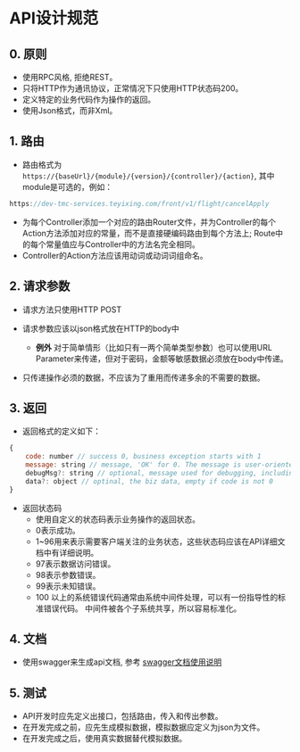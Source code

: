 # API设计规范

## 0. 原则

- 使用RPC风格, 拒绝REST。
- 只将HTTP作为通讯协议，正常情况下只使用HTTP状态码200。
- 定义特定的业务代码作为操作的返回。
- 使用Json格式，而非Xml。

## 1. 路由

- 路由格式为 `https://{baseUrl}/{module}/{version}/{controller}/{action}`, 其中module是可选的，例如：

```java
https://dev-tmc-services.teyixing.com/front/v1/flight/cancelApply
```

- 为每个Controller添加一个对应的路由Router文件，并为Controller的每个Action方法添加对应的常量，而不是直接硬编码路由到每个方法上; Route中的每个常量值应与Controller中的方法名完全相同。
- Controller的Action方法应该用动词或动词词组命名。

## 2. 请求参数

- 请求方法只使用HTTP POST
- 请求参数应该以json格式放在HTTP的body中

  - **例外** 对于简单情形（比如只有一两个简单类型参数）也可以使用URL Parameter来传递，但对于密码，金额等敏感数据必须放在body中传递。

- 只传递操作必须的数据，不应该为了重用而传递多余的不需要的数据。

## 3. 返回

- 返回格式的定义如下：

```javascript
{
    code: number // success 0, business exception starts with 1
    message: string // message, 'OK' for 0. The message is user-oriented that might be shown to end user.
    debugMsg?: string // optional, message used for debugging, including request/context data.
    data?: object // optinal, the biz data, empty if code is not 0
}
```

- 返回状态码  
  - 使用自定义的状态码表示业务操作的返回状态。
  - 0表示成功。
  - 1~96用来表示需要客户端关注的业务状态，这些状态码应该在API详细文档中有详细说明。
  - 97表示数据访问错误。
  - 98表示参数错误。
  - 99表示未知错误。  
  - 100 以上的系统错误代码通常由系统中间件处理，可以有一份指导性的标准错误代码。 中间件被各个子系统共享，所以容易标准化。

## 4. 文档

- 使用swagger来生成api文档, 参考 [swagger文档使用说明](./swagger-usage-guideline.md)

## 5. 测试

- API开发时应先定义出接口，包括路由，传入和传出参数。
- 在开发完成之前，应先生成模拟数据，模拟数据应定义为json为文件。
- 在开发完成之后，使用真实数据替代模拟数据。